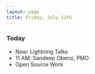 ```yaml
---
layout: page
title: Friday, July 12th
---
```


### Today

* Now: Lightning Talks
* 11 AM: Sandeep Oberoi, PMO
* Open Source Work
